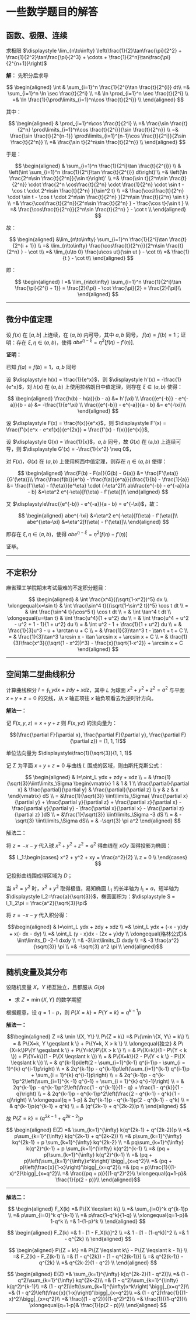 # 一些数学题目的解答

[annotation]: <id> (697ed484-febe-4659-96cc-3f7ffc0755cc)
[annotation]: <status> (public)
[annotation]: <create_time> (2020-11-27 16:39:36)
[annotation]: <category> (数学理论)
[annotation]: <tags> (微积分|概率论|数理统计)
[annotation]: <comments> (true)
[annotation]: <url> (http://blog.ccyg.studio/article/697ed484-febe-4659-96cc-3f7ffc0755cc)

<input class='mathjax align' value='left' type='hidden'/>

## 函数、极限、连续

求极限 $\displaystyle \lim_{n\to\infty} \left(\frac{1}{2}\tan\frac{\pi}{2^2} + \frac{1}{2^2}\tan\frac{\pi}{2^3} + \cdots + \frac{1}{2^n}\tan\frac{\pi}{2^{n+1}}\right)$

**解：** 先积分后求导

$$
\begin{aligned}
\int & \sum_{i=1}^n \frac{1}{2^i}\tan \frac{t}{2^{i}} dt\\
=& \sum_{i=1}^n \ln \sec \frac{t}{2^i} \\
=& \ln \prod_{i=1}^n \sec \frac{t}{2^i} \\
=& \ln \frac{1}{\prod\limits_{i=1}^n\cos \frac{t}{2^i}} \\
\end{aligned}
$$

其中：

$$
\begin{aligned}
& \prod_{i=1}^n\cos \frac{t}{2^i} \\
=& \frac{\sin \frac{t}{2^n} \prod\limits_{i=1}^n\cos \frac{t}{2^i}}{\sin \frac{t}{2^n}} \\
=& \frac{\sin \frac{t}{2^{n-1}} \prod\limits_{i=1}^{n-1}\cos \frac{t}{2^i}}{2\sin \frac{t}{2^n}} \\
=& \frac{\sin t}{2^n\sin \frac{t}{2^n}} \\
\end{aligned}
$$

于是：

$$
\begin{aligned}
& \sum_{i=1}^n \frac{1}{2^i}\tan \frac{t}{2^{i}} \\
& \left(\int \sum_{i=1}^n \frac{1}{2^i}\tan \frac{t}{2^{i}} dt\right)'\\
=& \left(\ln \frac{2^n\sin \frac{t}{2^n}}{\sin t}\right)' \\
=& \frac{\sin t}{2^n\sin \frac{t}{2^n}} \cdot \frac{2^n \cos\frac{t}{2^n} \cdot \frac{1}{2^n} \cdot \sin t - \cos t \cdot 2^n\sin \frac{t}{2^n} }{\sin^2 t} \\
=& \frac{\cos\frac{t}{2^n} \cdot \sin t - \cos t \cdot 2^n\sin \frac{t}{2^n} }{2^n\sin \frac{t}{2^n} \sin t } \\
=& \frac{\cos\frac{t}{2^n}}{2^n\sin \frac{t}{2^n} } -  \frac{\cos t}{\sin t } \\
=& \frac{\cos\frac{t}{2^n}}{2^n\sin \frac{t}{2^n} } - \cot t \\
\end{aligned}
$$

故：

$$
\begin{aligned}
&\lim_{n\to\infty} \sum_{i=1}^n \frac{1}{2^i}\tan \frac{t}{2^{i + 1}} \\
=& \lim_{n\to\infty} \frac{\cos\frac{t}{2^n}}{2^n\sin \frac{t}{2^n} } - \cot t\\
=& \lim_{u\to 0} \frac{u\cos ut}{\sin ut } - \cot t\\
=& \frac{1}{t } - \cot t\\
\end{aligned}
$$

即：

$$
\begin{aligned}
I =& \lim_{n\to\infty} \sum_{i=1}^n \frac{1}{2^i}\tan \frac{\pi}{2^{i + 1}} = \frac{2}{\pi} - \cot \frac{\pi}{2} = \frac{2}{\pi}\\
\end{aligned}
$$

---

## 微分中值定理

设 $f(x)$ 在 $[a, b]$ 上连续，在 $(a, b)$ 内可导，其中 $a, b$ 同号， $f(a) = f(b) = 1$；证明：存在 $\xi, \eta \in (a, b)$，使得 $abe^{\eta-\xi} =\eta^2[f(\eta) - f'(\eta)]$.

**证明：**

已知 $f(a) = f(b) = 1$，$a,b$ 同号

设 $\displaystyle h(x) = \frac{1}{e^x}$，则 $\displaystyle h'(x) = -\frac{1}{e^x}$，对 $h(x)$ 在 $(a,b)$ 上使用拉格朗日中值定理，则存在 $\xi \in (a, b)$ 使得：

$$
\begin{aligned}
\frac{h(b) - h(a)}{b - a} &= h'(\xi) \\
\frac{{e^{-b}} - e^{-a}}{b - a} &= -\frac{1}{e^\xi} \\
\frac{{e^{-b}} - e^{-a}}{a - b} &= e^{-\xi}\\
\end{aligned}
$$

设 $\displaystyle F(x) = \frac{f(x)}{e^x}$，则 $\displaystyle F'(x) = \frac{f'(x)e^x - e^xf(x)}{e^{2x}} = \frac{f'(x) - f(x)}{e^{x}}$,

设 $\displaystyle G(x) = \frac{1}{x}$，$a,b$ 同号，故 $G(x)$ 在 (a,b) 上连续可导，则 $\displaystyle G'(x) = -\frac{1}{x^2} \neq 0$，

对 $F(x)$，$G(x)$ 在 $(a, b)$ 上使用柯西中值定理，则存在 $\eta \in (a, b)$ 使得：

$$
\begin{aligned}
\frac{F(b) - F(a)}{G(b) - G(a)} &= \frac{F'(\eta)}{G'(\eta)}\\
\frac{\frac{f(b)}{e^b} - \frac{f(a)}{e^a}}{\frac{1}{b} - \frac{1}{a}} &= \frac{f'(\eta) - f(\eta)}{e^\eta} \cdot (-\eta^2)\\
ab\frac{e^{-b} - e^{-a}}{a - b} &=\eta^2 e^{-\eta}[f(\eta) - f'(\eta)]\\
\end{aligned}
$$

又 $\displaystyle\frac{{e^{-b}} - e^{-a}}{a - b} = e^{-\xi}$，故：

$$
\begin{aligned}
abe^{-\xi} &=\eta^2 e^{-\eta}[f(\eta) - f'(\eta)]\\
abe^{\eta-\xi} &=\eta^2[f(\eta) - f'(\eta)]\\
\end{aligned}
$$

即存在 $\xi, \eta \in (a, b)$，使得 $abe^{\eta-\xi} =\eta^2[f(\eta) - f'(\eta)]$

证毕。

---

## 不定积分

麻省理工学院期末考试最难的不定积分题目：

$$
\begin{aligned}
& \int \frac{x^4}{(\sqrt{1-x^2})^5} dx \\
\xlongequal{x=\sin t} & \int \frac{\sin^4 t}{(\sqrt{1-\sin^2 t})^5} \cos t dt \\
= & \int \frac{\sin^4 t}{\cos^5 t} \cos t dt \\
= & \int \tan^4 t dt \\
\xlongequal{u=\tan t} & \int \frac{u^4}{1 + u^2} du \\
= & \int \frac{u^4 + u^2 - u^2 + 1 - 1}{1 + u^2} du \\
= & \int u^2 - 1 + \frac{1}{1 + u^2} du \\
= & \frac{1}{3}u^3 - u + \arctan u + C \\
= & \frac{1}{3}\tan^3 t - \tan t + t + C \\
= & \frac{1}{3}\tan^3 \arcsin x - \tan \arcsin x + \arcsin x + C \\
= & \frac{1}{3}\frac{x^3}{(\sqrt{1 - x^2})^3} - \frac{x}{\sqrt{1-x^2}} + \arcsin x + C
\end{aligned}
$$

---

## 空间第二型曲线积分

计算曲线积分 $\displaystyle I=\oint_L ydx + zdy + xdz$，其中 $L$ 为球面 $x^2 + y^2 + z^2 = a^2$ 与平面 $x + y + z = 0$ 的交线，从 $x$ 轴正项往 $x$ 轴负项看去为逆时针方向。

**解法一：**

记 $F(x, y, z) = x + y + z$ 则 $F(x, y z)$ 的法向量为：

$$(\frac{\partial F}{\partial x}, \frac{\partial F}{\partial y}, \frac{\partial F}{\partial z}) = (1, 1, 1)$$ 

单位法向量为 $\displaystyle\frac{1}{\sqrt{3}}(1, 1, 1)$

记 $\Sigma$ 为平面 $x + y + z = 0$ 与曲线 $L$ 围成的区域，则由斯托克斯公式：

$$
\begin{aligned}
& I=\oint_L ydx + zdy + xdz \\
= & \frac{1}{\sqrt{3}}\iint\limits_\Sigma
\begin{vmatrix}
    1 & 1 & 1 \\
\frac{\partial}{\partial x} & 
\frac{\partial}{\partial y} &  
\frac{\partial}{\partial z} \\
y & z & x
\end{vmatrix} dS \\
= &\frac{1}{\sqrt{3}} \iint\limits_\Sigma{
    \frac{\partial x}{\partial y} +
    \frac{\partial y}{\partial z} + 
    \frac{\partial z}{\partial x} -
    \frac{\partial y}{\partial y} -
    \frac{\partial x}{\partial x} -
    \frac{\partial z}{\partial z}
}dS \\
= &\frac{1}{\sqrt{3}} \iint\limits_\Sigma -3 dS \\
= & -\sqrt{3} \iint\limits_\Sigma dS\\
= & -\sqrt{3} \pi a^2
\end{aligned}
$$

解法二：

将 $z = -x - y$ 代入球 $x^2 + y^2 + z^2 = a^2$ 得曲线在 $xOy$ 面得投影为椭圆：


$$
L_1:\begin{cases}
x^2 + y^2 + xy = \frac{a^2}{2} \\
z = 0 \\
\end{cases}
$$

记投影曲线围成得区域为 $D$；

当 $x^2 = y^2$ 时，$x^2 + y^2$ 取得极值，易知椭圆 $L_1$ 的长半轴为 $\displaystyle l_1=a$，短半轴为 $\displaystyle l_2=\frac{a}{\sqrt{3}}$，椭圆面积为：$\displaystyle S = l_1l_2\pi = \frac{a^2}{\sqrt{3}}\pi$


将 $z = -x - y$ 代入积分得：

$$\begin{aligned}
& I=\oint_L ydx + zdy + xdz \\
=& \oint_L ydx + (-x - y)dy + x(- dx - dy) \\
=& \oint_L (y - x)dx - (2x + y)dy \\
\xlongequal{格林公式}& \iint\limits_D -2-1 dxdy \\
=& -3\iint\limits_D dxdy \\
=& -3 \frac{a^2}{\sqrt{3}} \pi \\
=& -\sqrt{3} a^2 \pi \\
\end{aligned}$$

----

## 随机变量及其分布

设随机变量 $X$，$Y$ 相互独立，且都服从 $G(p)$

- 求 $Z = \min\{X, Y\}$ 的数学期望

根据题意，设 $q = 1-p$，则 $P\{X = k\} = P\{Y = k\} = q^{k-1}p$

**解法一：**

$$\begin{aligned}
Z =& \min \{X, Y\} \\
P\{Z = k\} =& P\{\min \{X, Y\} = k\} \\
= & P\{X=k, Y \geqslant k \} + P\{Y=k, X > k \}  \\
\xlongequal{独立} & P\{X=k\}P\{Y \geqslant k \} + P\{Y=k\}P\{X > k \} \\
= & P\{X=k\}(1 - P\{Y < k \}) + P\{Y=k\}(1 - P\{X \leqslant k \}) \\
= & P\{X=k\}(2 - P\{Y < k \} - P\{X \leqslant k \}) \\
= & q^{k-1}p\left(2 - \sum_{i=1}^{k-1} q^{i-1}p - \sum_{i = 1}^{k} q^{i-1}p\right) \\
= & 2q^{k-1}p - q^{k-1}p\left(\sum_{i=1}^{k-1} q^{i-1}p + \sum_{i = 1}^{k} q^{i-1}p\right) \\
= & 2q^{k-1}p - q^{k-1}p^2\left(\sum_{i=1}^{k -1} q^{i-1} + \sum_{i = 1}^{k} q^{i-1}\right) \\
= & 2q^{k-1}p - q^{k-1}p^2\left(\frac{1 - q^{k-1}}{1 - q} + \frac{1 - q^{k}}{1 - q}\right) \\
= & 2q^{k-1}p - q^{k-1}p^2\left(\frac{2 - q^{k-1} - q^k}{1 - q}\right) \\
\xlongequal{q = 1-p} & 2q^{k-1}p - q^{k-1}p(2 - q^{k-1} - q^k) \\
= & q^{k-1}p(q^{k-1} + q^k) \\
= & (q^{2k-1} +  q^{2k-2})p \\
\end{aligned}
$$

故 $P\{Z = k\} = (q^{2k-1} +  q^{2k-2})p$

$$
\begin{aligned}
E(Z) =& \sum_{k=1}^{\infty} k(q^{2k-1} +  q^{2k-2})p \\
=& p\sum_{k=1}^{\infty} k(q^{2k-1} +  q^{2k-2}) \\
=& p\sum_{k=1}^{\infty} kq^{2k-1} + p \sum_{k=1}^{\infty} kq^{2k-2} \\
=& pq\sum_{k=1}^{\infty} k(q^2)^{k-1} + p \sum_{k=1}^{\infty} k(q^2)^{k-1} \\
=& (pq + p)\sum_{k=1}^{\infty} k(q^2)^{k-1} \\
=& (pq + p)\left(\sum_{k=1}^{\infty}x^k\right)'\bigg|_{x=q^2}\\
=& (pq + p)\left(\frac{x}{1-x}\right)'\bigg|_{x=q^2}\\
=& (pq + p)\frac{1}{(1-x)^2}\bigg|_{x=q^2}\\
=& \frac{(pq + p)}{(1-q^2)^2}\\
\xlongequal{q=1-p}& \frac{1}{p(2 - p)}\\
\end{aligned}$$

----

**解法二：**

$$
\begin{aligned}
F_X(k) =& P\{X \leqslant k\} \\
=& \sum_{i=0}^k q^{k-1}p \\
=& p\sum_{i=0}^k q^{k-1} \\
=& p\frac{1-q^k}{1-q} \\
\xlongequal{q=1-p}& 1-q^k \\
=& 1-(1-p)^k \\
\end{aligned}
$$

$$
\begin{aligned}
F_Z(k) =& 1 - [1 - F_X(k)]^2 \\
=& 1 - [1 - (1-q^k)]^2 \\
=& 1 - q^{2k} \\
\end{aligned}
$$

$$
\begin{aligned}
P\{Z = k\} =& P\{Z \leqslant k\} - P\{Z \leqslant k - 1\} \\
=& F_Z(k) - F_Z(k-1) \\
=& (1 - q^{2k}) - [1 - q^{2(k-1)}] \\
=&  q^{2(k-1)} - q^{2k} \\
=&  q^{2k-2}(1 - q^2) \\
\end{aligned}
$$

$$
\begin{aligned}
E(Z) =& \sum_{k=1}^{\infty} k[q^{2k-2}(1 - q^2)]\\
=& (1 - q^2)\sum_{k=1}^{\infty} kq^{2k-2}\\
=& (1 - q^2)\sum_{k=1}^{\infty} k(q^2)^{k-1}\\
=& (1 - q^2)\left(\sum_{k=1}^{\infty}x^k\right)'\bigg|_{x=q^2}\\
=& (1 - q^2)\left(\frac{x}{1-x}\right)'\bigg|_{x=q^2}\\
=& (1 - q^2)\frac{1}{(1-x)^2}\bigg|_{x=q^2}\\
=& \frac{(1 - q^2)}{(1-q^2)^2}\\
=& \frac{1}{(1-q^2)}\\
\xlongequal{q=1-p}& \frac{1}{p(2 - p)}\\
\end{aligned}
$$

---